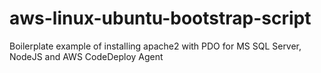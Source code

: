 # aws-linux-ubuntu-bootstrap-script
Boilerplate example of installing apache2 with PDO for MS SQL Server, NodeJS and AWS CodeDeploy Agent
